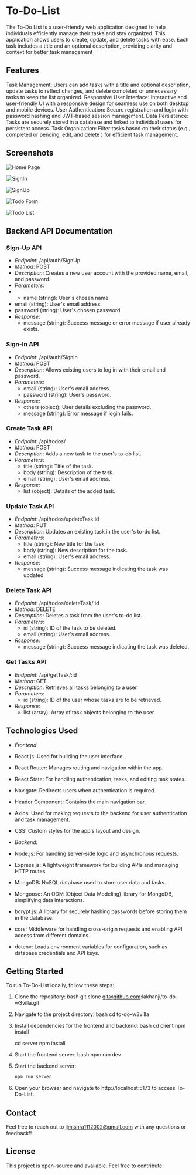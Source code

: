 # To-Do-List

The To-Do List is a user-friendly web application designed to help individuals efficiently manage their tasks and stay organized. This application allows users to create, update, and delete tasks with ease. Each task includes a title and an optional description, providing clarity and context for better task management

## Features

Task Management: Users can add tasks with a title and optional description, update tasks to reflect changes, and delete completed or unnecessary tasks to keep the list organized.
Responsive User Interface: Interactive and user-friendly UI with a responsive design for seamless use on both desktop and mobile devices.
User Authentication: Secure registration and login with password hashing and JWT-based session management.
Data Persistence: Tasks are securely stored in a database and linked to individual users for persistent access.
Task Organization: Filter tasks based on their status (e.g., completed or pending, edit, and delete ) for efficient task management.

## Screenshots

![Home Page](https://i.ibb.co/19qxDyQ/t1.png)

![SignIn](https://i.ibb.co/Njm3Rb4/t3.png)

![SignUp](https://i.ibb.co/Lx8kFBc/t2.png)

![Todo Form](https://i.ibb.co/jfjxf8t/t4.png)

![Todo List](https://i.ibb.co/0Jv26xh/t5.png)



## Backend API Documentation

### Sign-Up API

- *Endpoint*: /api/auth/SignUp
- *Method*: POST
- *Description*: Creates a new user account with the provided name, email, and password.
- *Parameters*:
-   - name (string): User's chosen name.
  - email (string): User's email address.
  - password (string): User's chosen password.
- *Response*:
  - message (string): Success message or error message if user already exists.

### Sign-In API

- *Endpoint*: /api/auth/SignIn
- *Method*: POST
- *Description*: Allows existing users to log in with their email and password.
- *Parameters*:
  - email (string): User's email address.
  - password (string): User's password.
- *Response*:
  - others (object): User details excluding the password.
  - message (string): Error message if login fails.

### Create Task API

- *Endpoint*: /api/todos/
- *Method*: POST
- *Description*: Adds a new task to the user's to-do list.
- *Parameters*:
  - title (string): Title of the task.
  - body (string): Description of the task.
  - email (string): User's email address.
- *Response*:
  - list (object): Details of the added task.

### Update Task API

- *Endpoint*: /api/todos/updateTask:id
- *Method*: PUT
- *Description*: Updates an existing task in the user's to-do list.
- *Parameters*:
    - title (string): New title for the task.
    - body (string): New description for the task.
    - email (string): User's email address.
- *Response*:
    - message (string): Success message indicating the task was updated.

### Delete Task API

- *Endpoint*: /api/todos/deleteTask/:id
- *Method*: DELETE
- *Description*: Deletes a task from the user's to-do list.
- *Parameters*:
    - id (string): ID of the task to be deleted.
    - email (string): User's email address.
- *Response*:
    - message (string): Success message indicating the task was deleted.

### Get Tasks API

- *Endpoint*: /api/getTask/:id
- *Method*: GET
- *Description*: Retrieves all tasks belonging to a user.
- *Parameters*:
    - id (string): ID of the user whose tasks are to be retrieved.
- *Response*:
    - list (array): Array of task objects belonging to the user.

## Technologies Used

- *Frontend*:
- React.js: Used for building the user interface.
- React Router: Manages routing and navigation within the app.
- React State: For handling authentication, tasks, and editing task states.
- Navigate: Redirects users when authentication is required.
- Header Component: Contains the main navigation bar.
- Axios: Used for making requests to the backend for user authentication and task management.
- CSS: Custom styles for the app's layout and design.

- *Backend*:
- Node.js: For handling server-side logic and asynchronous requests.
- Express.js: A lightweight framework for building APIs and managing HTTP routes.
- MongoDB: NoSQL database used to store user data and tasks.
- Mongoose: An ODM (Object Data Modeling) library for MongoDB, simplifying data interactions.
- bcrypt.js: A library for securely hashing passwords before storing them in the database.
- cors: Middleware for handling cross-origin requests and enabling API access from different domains.
- dotenv: Loads environment variables for configuration, such as database credentials and API keys.

## Getting Started

To run To-Do-List locally, follow these steps:

1. Clone the repository:
    bash
    git clone git@github.com:lakhanji/to-do-w3villa.git

2. Navigate to the project directory:
    bash
    cd to-do-w3villa

3. Install dependencies for the frontend and backend:
    bash
    cd client
    npm install

    cd server
    npm install

4. Start the frontend server:
    bash
    npm run dev

5. Start the backend server:
    ```bash
    npm run server

6. Open your browser and navigate to http://localhost:5173 to access To-Do-List.

## Contact

Feel free to reach out to ljmishra1112002@gmail.com with any questions or feedback!!

## License

This project is open-source and available. Feel free to contribute.
